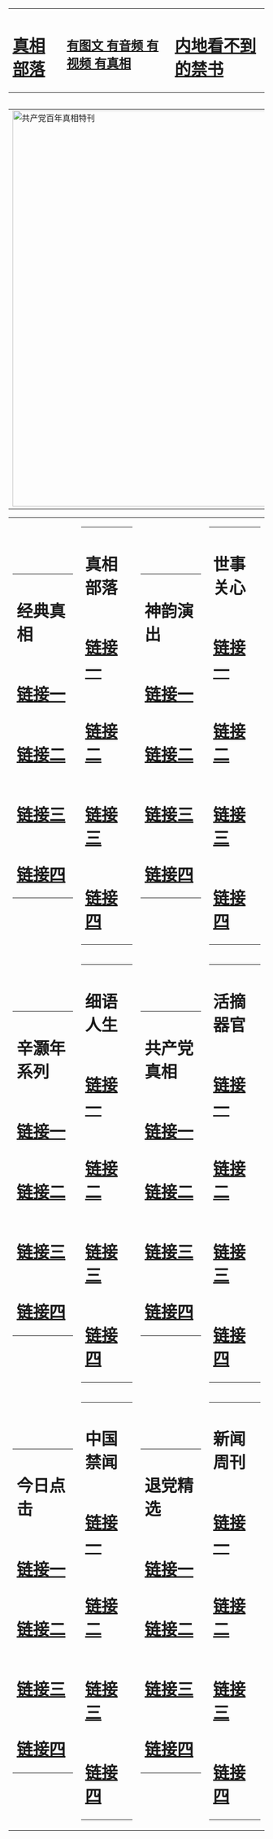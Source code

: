 <table><tr><td><H1><a href="http://t.cn/Ra2bEJ0">真相部落</a></H1></td><td><H2><a href="http://t.cn/RXHrJU3">有图文 有音频 有视频 有真相</a></H2><td><H1><a href="http://t.cn/RXdFGJ8"> 内地看不到的禁书</a></H1></td></table><table><table><tr><td><a href="http://t.cn/RXEONrq"><img src="http://5787.s29.eleadernet.com/zx/bngcd/gcdbnzx.jpg" width="780"  border="0" alt="共产党百年真相特刊"></a></td></tr></table><table><tr><td><table><tr><td ><h1>经典真相</h1></td></tr><tr><td><h1>  <a href="http://t.cn/Ra2bEIO" target=_blank>链接一</a>  </h1></td></tr><tr><td><h1>  <a href="http://t.cn/RXHrG1a" target=_blank>链接二</a>  </h1></td></tr><tr><td><h1>  <a href="http://po.st/debxEx" target=_blank>链接三</a>  </h1></td></tr><tr><td><h1>  <a href="http://po.st/gJAdW6" target=_blank>链接四</a>  </h1></td></tr></table></td><td><table><tr><td ><h1>真相部落</h1></td></tr><tr><td><h1>  <a href="http://t.cn/RXHrNzY" target=_blank>链接一</a>  </h1></td></tr><tr><td><h1>  <a href="http://t.cn/RXE01ub" target=_blank>链接二</a>  </h1></td></tr><tr><td><h1>  <a href="http://po.st/F0cyiM" target=_blank>链接三</a>  </h1></td></tr><tr><td><h1>  <a href="http://po.st/mePUHL" target=_blank>链接四</a>  </h1></td></tr></table></td><td><table><tr><td ><h1>神韵演出</h1></td></tr><tr><td><h1>  <a href="http://t.cn/RXHrqpz" target=_blank>链接一</a>  </h1></td></tr><tr><td><h1>  <a href="http://t.cn/RXEOtwu" target=_blank>链接二</a>  </h1></td></tr><tr><td><h1>  <a href="http://po.st/miiOg8" target=_blank>链接三</a>  </h1></td></tr><tr><td><h1>  <a href="http://po.st/j9AzQx" target=_blank>链接四</a>  </h1></td></tr></table></td><td><table><tr><td ><h1>世事关心</h1></td></tr><tr><td><h1>  <a href="http://t.cn/RXHrJH3" target=_blank>链接一</a>  </h1></td></tr><tr><td><h1>  <a href="http://t.cn/RXdFZMm" target=_blank>链接二</a>  </h1></td></tr><tr><td><h1>  <a href="http://po.st/BIZxao" target=_blank>链接三</a>  </h1></td></tr><tr><td><h1>  <a href="http://po.st/rbZxzd" target=_blank>链接四</a>  </h1></td></tr></table></td></tr><tr><td><table><tr><td ><h1>辛灏年系列</h1></td></tr><tr><td><h1>  <a href="http://t.cn/RXdFGVA" target=_blank>链接一</a>  </h1></td></tr><tr><td><h1>  <a href="http://t.cn/RXHriAs" target=_blank>链接二</a>  </h1></td></tr><tr><td><h1>  <a href="http://po.st/gGCbmD" target=_blank>链接三</a>  </h1></td></tr><tr><td><h1>  <a href="http://po.st/3RNQvv" target=_blank>链接四</a>  </h1></td></tr></table></td><td><table><tr><td ><h1>细语人生</h1></td></tr><tr><td><h1>  <a href="http://t.cn/RXHroiL" target=_blank>链接一</a>  </h1></td></tr><tr><td><h1>  <a href="http://t.cn/RXHBDKM" target=_blank>链接二</a>  </h1></td></tr><tr><td><h1>  <a href="http://po.st/D1m19O" target=_blank>链接三</a>  </h1></td></tr><tr><td><h1>  <a href="http://t.cn/RXHBDaE" target=_blank>链接四</a>  </h1></td></tr></table></td><td><table><tr><td ><h1>共产党真相</h1></td></tr><tr><td><h1>  <a href="http://t.cn/RXEONrq" target=_blank>链接一</a>  </h1></td></tr><tr><td><h1>  <a href="http://t.cn/Raz8msU" target=_blank>链接二</a>  </h1></td></tr><tr><td><h1>  <a href="http://po.st/YcXyeL" target=_blank>链接三</a>  </h1></td></tr><tr><td><h1>  <a href="http://t.cn/Ra2buN6" target=_blank>链接四</a>  </h1></td></tr></table></td><td><table><tr><td ><h1>活摘器官</h1></td></tr><tr><td><h1>  <a href="http://t.cn/RXHr6qx" target=_blank>链接一</a>  </h1></td></tr><tr><td><h1>  <a href="http://t.cn/RXtdb6q" target=_blank>链接二</a>  </h1></td></tr><tr><td><h1>  <a href="http://po.st/do9OsF" target=_blank>链接三</a>  </h1></td></tr><tr><td><h1>  <a href="http://t.cn/RXHr6qx" target=_blank>链接四</a>  </h1></td></tr></table></td></tr><tr><td><table><tr><td ><h1>今日点击</h1></td></tr><tr><td><h1>  <a href="http://t.cn/RXHrKtc" target=_blank>链接一</a>  </h1></td></tr><tr><td><h1>  <a href="http://t.cn/RXEOpky" target=_blank>链接二</a>  </h1></td></tr><tr><td><h1>  <a href="http://po.st/eE1RDl" target=_blank>链接三</a>  </h1></td></tr><tr><td><h1>  <a href="http://t.cn/RXHrKSk" target=_blank>链接四</a>  </h1></td></tr></table></td><td><table><tr><td ><h1>中国禁闻</h1></td></tr><tr><td><h1>  <a href="http://t.cn/RXdFLto" target=_blank>链接一</a>  </h1></td></tr><tr><td><h1>  <a href="http://t.cn/RXdFLbL" target=_blank>链接二</a>  </h1></td></tr><tr><td><h1>  <a href="http://po.st/pK3u9O" target=_blank>链接三</a>  </h1></td></tr><tr><td><h1>  <a href="http://t.cn/RazQZSD" target=_blank>链接四</a>  </h1></td></tr></table></td><td><table><tr><td ><h1>退党精选</h1></td></tr><tr><td><h1>  <a href="http://t.cn/Raz8EYw" target=_blank>链接一</a>  </h1></td></tr><tr><td><h1>  <a href="http://t.cn/RXHrOKl" target=_blank>链接二</a>  </h1></td></tr><tr><td><h1>  <a href="http://po.st/jAKDnh" target=_blank>链接三</a>  </h1></td></tr><tr><td><h1>  <a href="http://po.st/iHJD6p" target=_blank>链接四</a>  </h1></td></tr></table></td><td><table><tr><td ><h1>新闻周刊</h1></td></tr><tr><td><h1>  <a href="http://t.cn/RXHrO1Q" target=_blank>链接一</a>  </h1></td></tr><tr><td><h1>  <a href="http://t.cn/RXHrXWD" target=_blank>链接二</a>  </h1></td></tr><tr><td><h1>  <a href="http://po.st/oPFN6m" target=_blank>链接三</a>  </h1></td></tr><tr><td><h1>  <a href="http://po.st/w1a6PH" target=_blank>链接四</a>  </h1></td></tr></table></td></tr></table>
